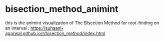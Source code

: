 # bisection_method_animint

this is the animint visualization of The Bisection Method for root-finding on an interval : https://suhaani-agarwal.github.io/r/bisection_method/index.html
